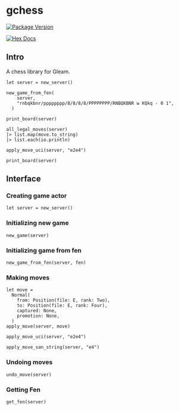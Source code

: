 # gchess
[![Package Version](https://img.shields.io/hexpm/v/gchess)](https://hex.pm/packages/gchess)

[![Hex Docs](https://img.shields.io/badge/hex-docs-ffaff3)](https://hexdocs.pm/gchess/)
## Intro

A chess library for Gleam.

```
let server = new_server()

new_game_from_fen(
    server,
    "rnbqkbnr/pppppppp/8/8/8/8/PPPPPPPP/RNBQKBNR w KQkq - 0 1",
  )

print_board(server)

all_legal_moves(server)
|> list.map(move.to_string)
|> list.each(io.println)

apply_move_uci(server, "e2e4")

print_board(server)
```

## Interface

### Creating game actor
```
let server = new_server()
```

### Initializing new game
```
new_game(server)
```

### Initializing game from fen
```
new_game_from_fen(server, fen)
```

### Making moves

```
let move =
  Normal(
    from: Position(file: E, rank: Two),
    to: Position(file: E, rank: Four),
    captured: None,
    promotion: None,
  )
apply_move(server, move)
```
```
apply_move_uci(server, "e2e4")
```
```
apply_move_san_string(server, "e4")
```

### Undoing moves
```
undo_move(server)
```

### Getting Fen
```
get_fen(server)
```